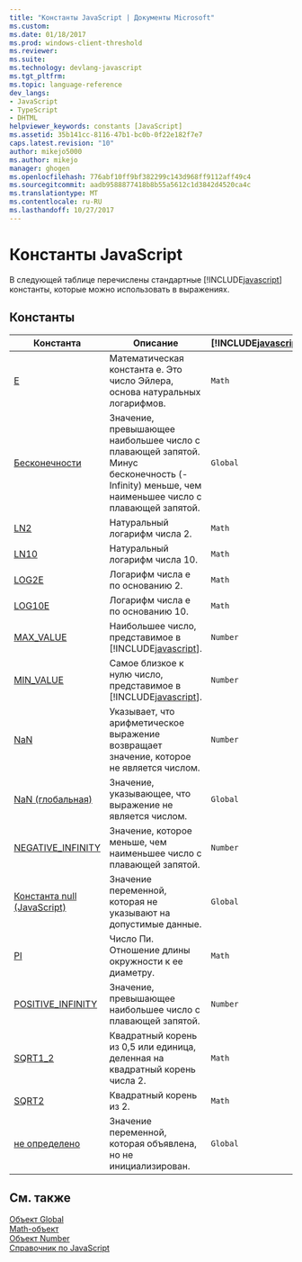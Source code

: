 ```yaml
---
title: "Константы JavaScript | Документы Microsoft"
ms.custom: 
ms.date: 01/18/2017
ms.prod: windows-client-threshold
ms.reviewer: 
ms.suite: 
ms.technology: devlang-javascript
ms.tgt_pltfrm: 
ms.topic: language-reference
dev_langs:
- JavaScript
- TypeScript
- DHTML
helpviewer_keywords: constants [JavaScript]
ms.assetid: 35b141cc-8116-47b1-bc0b-0f22e182f7e7
caps.latest.revision: "10"
author: mikejo5000
ms.author: mikejo
manager: ghogen
ms.openlocfilehash: 776abf10ff9bf382299c143d968ff9112aff49c4
ms.sourcegitcommit: aadb9588877418b8b55a5612c1d3842d4520ca4c
ms.translationtype: MT
ms.contentlocale: ru-RU
ms.lasthandoff: 10/27/2017
---
```

# <a name="javascript-constants"></a>Константы JavaScript
В следующей таблице перечислены стандартные [!INCLUDE[javascript](../../javascript/includes/javascript-md.md)] константы, которые можно использовать в выражениях.  
  
## <a name="constants"></a>Константы  
  
|Константа|Описание|[!INCLUDE[javascript](../../javascript/includes/javascript-md.md)]объект|  
|--------------|-----------------|-----------------------------------------------------------------------|  
|[E](../../javascript/reference/math-constants-javascript.md)|Математическая константа e. Это число Эйлера, основа натуральных логарифмов.|`Math`|  
|[Бесконечности](../../javascript/reference/infinity-constant-javascript.md)|Значение, превышающее наибольшее число с плавающей запятой. Минус бесконечность (-Infinity) меньше, чем наименьшее число с плавающей запятой.|`Global`|  
|[LN2](../../javascript/reference/math-constants-javascript.md)|Натуральный логарифм числа 2.|`Math`|  
|[LN10](../../javascript/reference/math-constants-javascript.md)|Натуральный логарифм числа 10.|`Math`|  
|[LOG2E](../../javascript/reference/math-constants-javascript.md)|Логарифм числа e по основанию 2.|`Math`|  
|[LOG10E](../../javascript/reference/math-constants-javascript.md)|Логарифм числа e по основанию 10.|`Math`|  
|[MAX_VALUE](../../javascript/reference/number-constants-javascript.md)|Наибольшее число, представимое в [!INCLUDE[javascript](../../javascript/includes/javascript-md.md)].|`Number`|  
|[MIN_VALUE](../../javascript/reference/number-constants-javascript.md)|Самое близкое к нулю число, представимое в [!INCLUDE[javascript](../../javascript/includes/javascript-md.md)].|`Number`|  
|[NaN](../../javascript/reference/number-constants-javascript.md)|Указывает, что арифметическое выражение возвращает значение, которое не является числом.|`Number`|  
|[NaN (глобальная)](../../javascript/reference/nan-constant-javascript.md)|Значение, указывающее, что выражение не является числом.|`Global`|  
|[NEGATIVE_INFINITY](../../javascript/reference/number-constants-javascript.md)|Значение, которое меньше, чем наименьшее число с плавающей запятой.|`Number`|  
|[Константа null (JavaScript)](../../javascript/reference/null-constant-javascript.md)|Значение переменной, которая не указывают на допустимые данные.|`Global`|  
|[PI](../../javascript/reference/math-constants-javascript.md)|Число Пи. Отношение длины окружности к ее диаметру.|`Math`|  
|[POSITIVE_INFINITY](../../javascript/reference/number-constants-javascript.md)|Значение, превышающее наибольшее число с плавающей запятой.|`Number`|  
|[SQRT1_2](../../javascript/reference/math-constants-javascript.md)|Квадратный корень из 0,5 или единица, деленная на квадратный корень числа 2.|`Math`|  
|[SQRT2](../../javascript/reference/math-constants-javascript.md)|Квадратный корень из 2.|`Math`|  
|[не определено](../../javascript/reference/undefined-constant-javascript.md)|Значение переменной, которая объявлена, но не инициализирован.|`Global`|  
  
## <a name="see-also"></a>См. также  
 [Объект Global](../../javascript/reference/global-object-javascript.md)   
 [Math-объект](../../javascript/reference/math-object-javascript.md)   
 [Объект Number](../../javascript/reference/number-object-javascript.md)   
 [Справочник по JavaScript](../../javascript/reference/javascript-reference.md)